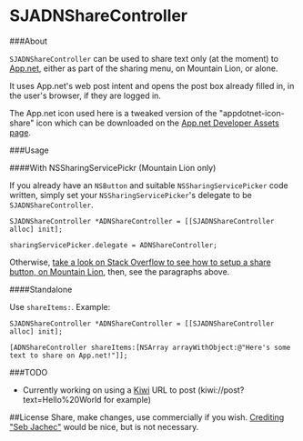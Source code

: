 SJADNShareController
=====

###About

`SJADNShareController` can be used to share text only (at the moment) to [App.net](http://app.net), either as part of the sharing menu, on Mountain Lion, or alone.

It uses App.net's web post intent and opens the post box already filled in, in the user's browser, if they are logged in.

The App.net icon used here is a tweaked version of the "appdotnet-icon-share" icon which can be downloaded on the [App.net Developer Assets page](https://account.app.net/legal/assets/).


###Usage

####With NSSharingServicePickr (Mountain Lion only)

If you already have an `NSButton` and suitable `NSSharingServicePicker` code written, simply set your `NSSharingServicePicker`'s delegate to be `SJADNShareController`.

`SJADNShareController *ADNShareController = [[SJADNShareController alloc] init];`

`sharingServicePicker.delegate = ADNShareController;`

Otherwise, [take a look on Stack Overflow to see how to setup a share button, on Mountain Lion](http://stackoverflow.com/a/11815632/447697), then, see the paragraphs above.

####Standalone

Use `shareItems:`. Example:

`SJADNShareController *ADNShareController = [[SJADNShareController alloc] init];`

`[ADNShareController shareItems:[NSArray arrayWithObject:@"Here's some text to share on App.net!"]];`

###TODO

* Currently working on using a [Kiwi](http://kiwi-app.net) URL to post (kiwi://post?text=Hello%20World for example)

##License
Share, make changes, use commercially if you wish. [Crediting "Seb Jachec"](https://twitter.com/iamsebj) would be nice, but is not necessary.